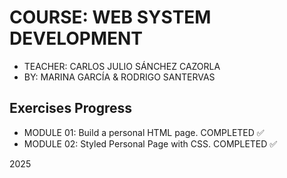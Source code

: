 # COURSE: WEB SYSTEM DEVELOPMENT

- TEACHER: CARLOS JULIO SÁNCHEZ CAZORLA
- BY: MARINA GARCÍA & RODRIGO SANTERVAS

## Exercises Progress
- MODULE 01: Build a personal HTML page. COMPLETED ✅
- MODULE 02: Styled Personal Page with CSS. COMPLETED ✅
  
2025
